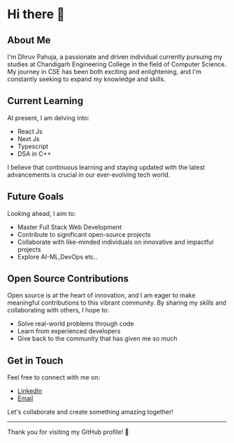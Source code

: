 # Hi there 👋

## About Me

I'm Dhruv Pahuja, a passionate and driven individual currently pursuing my studies at Chandigarh Engineering College in the field of Computer Science. My journey in CSE has been both exciting and enlightening, and I'm constantly seeking to expand my knowledge and skills.

## Current Learning

At present, I am delving into:

- React Js
- Next Js
- Typescript
- DSA in C++

I believe that continuous learning and staying updated with the latest advancements is crucial in our ever-evolving tech world.

## Future Goals

Looking ahead, I aim to:

- Master Full Stack Web Development
- Contribute to significant open-source projects
- Collaborate with like-minded individuals on innovative and impactful projects
- Explore AI-ML,DevOps etc..

## Open Source Contributions

Open source is at the heart of innovation, and I am eager to make meaningful contributions to this vibrant community. By sharing my skills and collaborating with others, I hope to:

- Solve real-world problems through code
- Learn from experienced developers
- Give back to the community that has given me so much

## Get in Touch

Feel free to connect with me on:

- [LinkedIn]([https://www.linkedin.com/in/yourprofile](https://www.linkedin.com/in/dhruv-pahuja-658934272/))
- [Email](mailto:dhruvpahuja013@gmail.com)

Let's collaborate and create something amazing together!

---

Thank you for visiting my GitHub profile! 🚀
